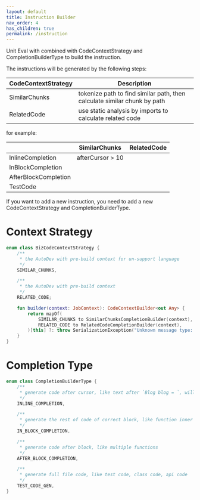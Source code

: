 ```yaml
---
layout: default
title: Instruction Builder
nav_order: 4
has_children: true
permalink: /instruction
---
```


Unit Eval with combined with CodeContextStrategy and CompletionBuilderType to build the instruction.

The instructions will be generated by the following steps:

| CodeContextStrategy | Description                                                              | 
|---------------------|--------------------------------------------------------------------------|
| SimilarChunks       | tokenize path to find similar path, then calculate similar chunk by path |
| RelatedCode         | use static analysis by imports to calculate related code                 |

for example:

|                      | SimilarChunks    | RelatedCode |
|----------------------|------------------|-------------|
| InlineCompletion     | afterCursor > 10 |             |
| InBlockCompletion    |                  |             |
| AfterBlockCompletion |                  |             |
| TestCode             |                  |             |

If you want to add a new instruction, you need to add a new CodeContextStrategy and CompletionBuilderType.

# Context Strategy

```kotlin
enum class BizCodeContextStrategy {
    /**
     * the AutoDev with pre-build context for un-support language
     */
    SIMILAR_CHUNKS,

    /**
     * the AutoDev with pre-build context
     */
    RELATED_CODE;

    fun builder(context: JobContext): CodeContextBuilder<out Any> {
        return mapOf(
            SIMILAR_CHUNKS to SimilarChunksCompletionBuilder(context),
            RELATED_CODE to RelatedCodeCompletionBuilder(context),
        )[this] ?: throw SerializationException("Unknown message type: $this")
    }
}
```

# Completion Type

```kotlin
enum class CompletionBuilderType {
    /**
     * generate code after cursor, like text after `Blog blog = `, will be `new Blog();`
     */
    INLINE_COMPLETION,

    /**
     * generate the rest of code of correct block, like function inner code
     */
    IN_BLOCK_COMPLETION,

    /**
     * generate code after block, like multiple functions
     */
    AFTER_BLOCK_COMPLETION,

    /**
     * generate full file code, like test code, class code, api code
     */
    TEST_CODE_GEN,
}
```

